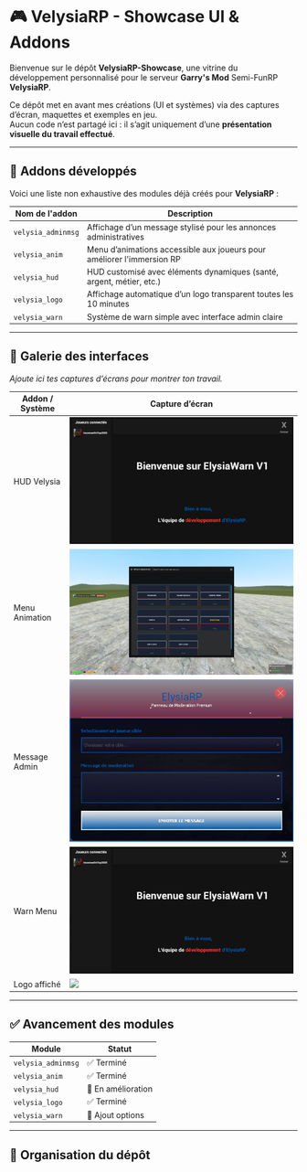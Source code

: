 # 🎮 VelysiaRP - Showcase UI & Addons

Bienvenue sur le dépôt **VelysiaRP-Showcase**, une vitrine du développement personnalisé pour le serveur **Garry's Mod** Semi-FunRP **VelysiaRP**.

Ce dépôt met en avant mes créations (UI et systèmes) via des captures d’écran, maquettes et exemples en jeu.  
Aucun code n’est partagé ici : il s’agit uniquement d’une **présentation visuelle du travail effectué**.

---

## 🧩 Addons développés

Voici une liste non exhaustive des modules déjà créés pour **VelysiaRP** :

| Nom de l'addon        | Description |
|-----------------------|-------------|
| `velysia_adminmsg`    | Affichage d’un message stylisé pour les annonces administratives |
| `velysia_anim`        | Menu d’animations accessible aux joueurs pour améliorer l'immersion RP |
| `velysia_hud`         | HUD customisé avec éléments dynamiques (santé, argent, métier, etc.) |
| `velysia_logo`        | Affichage automatique d’un logo transparent toutes les 10 minutes |
| `velysia_warn`        | Système de warn simple avec interface admin claire |

---

## 📸 Galerie des interfaces

*Ajoute ici tes captures d’écrans pour montrer ton travail.*

| Addon / Système     | Capture d’écran |
|---------------------|------------------|
| HUD Velysia         | ![](UI/veylsia_warn.png) |
| Menu Animation      | ![](UI/Anim.png) |
| Message Admin       | ![](UI/adminmsg.png) |
| Warn Menu           | ![](UI/veylsia_warn.png) |
| Logo affiché        | ![](UI/velysia_logo_display.png) |

---

## ✅ Avancement des modules

| Module                | Statut      |
|------------------------|-------------|
| `velysia_adminmsg`     | ✅ Terminé |
| `velysia_anim`         | ✅ Terminé |
| `velysia_hud`          | 🔄 En amélioration |
| `velysia_logo`         | ✅ Terminé |
| `velysia_warn`         | 🔄 Ajout options |

---

## 📁 Organisation du dépôt


